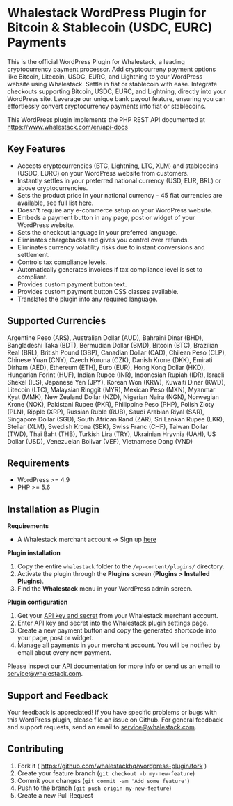 # Whalestack WordPress Plugin for Bitcoin & Stablecoin (USDC, EURC) Payments

This is the official WordPress Plugin for Whalestack, a leading cryptocurrency payment processor. Add cryptocurreny payment options like Bitcoin, Litecoin, USDC, EURC, and Lightning to your WordPress website using Whalestack. Settle in fiat or stablecoin with ease. Integrate checkouts supporting Bitcoin, USDC, EURC, and Lightning, directly into your WordPress site. Leverage our unique bank payout feature, ensuring you can effortlessly convert cryptocurrency payments into fiat or stablecoins.

This WordPress plugin implements the PHP REST API documented at https://www.whalestack.com/en/api-docs

Key Features
------------

* Accepts cryptocurrencies (BTC, Lightning, LTC, XLM) and stablecoins (USDC, EURC) on your WordPress website from customers.
* Instantly settles in your preferred national currency (USD, EUR, BRL) or above cryptocurrencies.
* Sets the product price in your national currency - 45 fiat currencies are available, see full list [here](https://www.whalestack.com/en/currencies).
* Doesn't require any e-commerce setup on your WordPress website.
* Embeds a payment button in any page, post or widget of your WordPress website.
* Sets the checkout language in your preferred language.
* Eliminates chargebacks and gives you control over refunds.
* Eliminates currency volatility risks due to instant conversions and settlement.
* Controls tax compliance levels.
* Automatically generates invoices if tax compliance level is set to compliant.
* Provides custom payment button text.
* Provides custom payment button CSS classes available.
* Translates the plugin into any required language.

Supported Currencies
------------

Argentine Peso (ARS), Australian Dollar (AUD), Bahraini Dinar (BHD), Bangladeshi Taka (BDT), Bermudian Dollar (BMD), Bitcoin (BTC), Brazilian Real (BRL), British Pound (GBP), Canadian Dollar (CAD), Chilean Peso (CLP), Chinese Yuan (CNY), Czech Koruna (CZK), Danish Krone (DKK), Emirati Dirham (AED), Ethereum (ETH), Euro (EUR), Hong Kong Dollar (HKD), Hungarian Forint (HUF), Indian Rupee (INR), Indonesian Rupiah (IDR), Israeli Shekel (ILS), Japanese Yen (JPY), Korean Won (KRW), Kuwaiti Dinar (KWD), Litecoin (LTC), Malaysian Ringgit (MYR), Mexican Peso (MXN), Myanmar Kyat (MMK), New Zealand Dollar (NZD), Nigerian Naira (NGN), Norwegian Krone (NOK), Pakistani Rupee (PKR), Philippine Peso (PHP), Polish Zloty (PLN), Ripple (XRP), Russian Ruble (RUB), Saudi Arabian Riyal (SAR), Singapore Dollar (SGD), South African Rand (ZAR), Sri Lankan Rupee (LKR), Stellar (XLM), Swedish Krona (SEK), Swiss Franc (CHF), Taiwan Dollar (TWD), Thai Baht (THB), Turkish Lira (TRY), Ukrainian Hryvnia (UAH), US Dollar (USD), Venezuelan Bolivar (VEF), Vietnamese Dong (VND)

Requirements
------------
* WordPress >= 4.9
* PHP >= 5.6

Installation as Plugin
---------------------
**Requirements**

* A Whalestack merchant account -> Sign up [here](https://www.whalestack.com)

**Plugin installation**

1. Copy the entire `whalestack` folder to the `/wp-content/plugins/` directory.
1. Activate the plugin through the **Plugins** screen (**Plugins > Installed Plugins**).
1. Find the **Whalestack** menu in your WordPress admin screen.

**Plugin configuration**

1. Get your [API key and secret](https://www.whalestack.com/en/api-settings) from your Whalestack merchant account.
1. Enter API key and secret into the Whalestack plugin settings page.
1. Create a new payment button and copy the generated shortcode into your page, post or widget.
1. Manage all payments in your merchant account. You will be notified by email about every new payment.

Please inspect our [API documentation](https://www.whalestack.com/en/api-docs) for more info or send us an email to service@whalestack.com.

Support and Feedback
--------------------
Your feedback is appreciated! If you have specific problems or bugs with this WordPress plugin, please file an issue on Github. For general feedback and support requests, send an email to service@whalestack.com.

Contributing
------------

1. Fork it ( https://github.com/whalestackhq/wordpress-plugin/fork )
2. Create your feature branch (`git checkout -b my-new-feature`)
3. Commit your changes (`git commit -am 'Add some feature'`)
4. Push to the branch (`git push origin my-new-feature`)
5. Create a new Pull Request